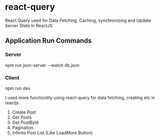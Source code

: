 # react-query
React Query used for Data Fetching, Caching, synchronizing and Update Server State in ReactJS
## Application Run Commands
### Server
npm run json-server --watch db.json
### Client
npm run dev

I used more functionlity using react-query for data fetching, creating etc in reactjs
1. Create Post
2. Get Posts
3. Get PostById
4. Pagination
5. Infinite Post List (Like LoadMore Button)
   
